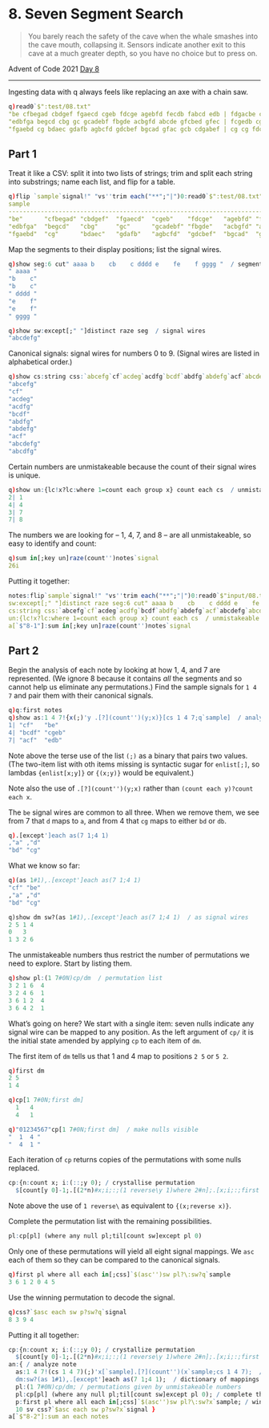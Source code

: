 # 8. Seven Segment Search

> You barely reach the safety of the cave when the whale smashes into the cave mouth, collapsing it. Sensors indicate another exit to this cave at a much greater depth, so you have no choice but to press on.

Advent of Code 2021 [Day 8](https://adventofcode.com/2021/day/8)

---

Ingesting data with q always feels like replacing an axe with a chain saw.

```q
q)read0`$":test/08.txt"
"be cfbegad cbdgef fgaecd cgeb fdcge agebfd fecdb fabcd edb | fdgacbe cefdb cefbgd gcbe"
"edbfga begcd cbg gc gcadebf fbgde acbgfd abcde gfcbed gfec | fcgedb cgb dgebacf gc"
"fgaebd cg bdaec gdafb agbcfd gdcbef bgcad gfac gcb cdgabef | cg cg fdcagb cbg"
```

## Part 1

Treat it like a CSV: split it into two lists of strings; trim and split each string into substrings;
name each list, and flip for a table.

```q
q)flip `sample`signal!" "vs''trim each("**";"|")0:read0`$":test/08.txt"
sample                                                                                            signal
-----------------------------------------------------------------------------------------------------------------------------------------
"be"      "cfbegad" "cbdgef"  "fgaecd"  "cgeb"    "fdcge"   "agebfd" "fecdb"  "fabcd"   "edb"     "fdgacbe" "cefdb"   "cefbgd"  "gcbe"
"edbfga"  "begcd"   "cbg"     "gc"      "gcadebf" "fbgde"   "acbgfd" "abcde"  "gfcbed"  "gfec"    "fcgedb"  "cgb"     "dgebacf" "gc"
"fgaebd"  "cg"      "bdaec"   "gdafb"   "agbcfd"  "gdcbef"  "bgcad"  "gfac"   "gcb"     "cdgabef" "cg"      "cg"      "fdcagb"  "cbg"
```

Map the segments to their display positions; list the signal wires.

```q
q)show seg:6 cut" aaaa b    cb    c dddd e    fe    f gggg "  / segments
" aaaa "
"b    c"
"b    c"
" dddd "
"e    f"
"e    f"
" gggg "

q)show sw:except[;" "]distinct raze seg  / signal wires
"abcdefg"
```

Canonical signals: signal wires for numbers 0 to 9. (Signal wires are listed in alphabetical order.)

```q
q)show cs:string css:`abcefg`cf`acdeg`acdfg`bcdf`abdfg`abdefg`acf`abcdefg`abcdfg / canonical signals
"abcefg"
"cf"
"acdeg"
"acdfg"
"bcdf"
"abdfg"
"abdefg"
"acf"
"abcdefg"
"abcdfg"
```

Certain numbers are unmistakeable because the count of their signal wires is unique.

```q
q)show un:{lc!x?lc:where 1=count each group x} count each cs  / unmistakeable numbers
2| 1
4| 4
3| 7
7| 8
```
The numbers we are looking for – 1, 4, 7, and 8 – are all unmistakeable, so easy to identify and count:

```q
q)sum in[;key un]raze(count'')notes`signal 
26i
```

Putting it together:

```q
notes:flip`sample`signal!" "vs''trim each("**";"|")0:read0`$"input/08.txt"
sw:except[;" "]distinct raze seg:6 cut" aaaa b    cb    c dddd e    fe    f gggg " / segments and signal wires
cs:string css:`abcefg`cf`acdeg`acdfg`bcdf`abdfg`abdefg`acf`abcdefg`abcdfg / canonical signals
un:{lc!x?lc:where 1=count each group x} count each cs  / unmistakeable numbers: count | #
a[`$"8-1"]:sum in[;key un]raze(count'')notes`signal
```

## Part 2

Begin the analysis of each note by looking at how 1, 4, and 7 are represented. 
(We ignore 8 because it contains *all* the segments and so cannot help us eliminate any permutations.)
Find the sample signals for `1 4 7` and pair them with their canonical signals.

```q
q)q:first notes
q)show as:1 4 7!{x(;)'y .[?](count'')(y;x)}[cs 1 4 7;q`sample]  / analysis samples
1| "cf"   "be"
4| "bcdf" "cgeb"
7| "acf"  "edb"
```

Note above the terse use of the list `(;)` as a binary that pairs two values. 
(The two-item list with oth items missing is syntactic sugar for `enlist[;]`, so lambdas `{enlist[x;y]}` or `{(x;y)}` would be equivalent.)

Note also the use of `.[?](count'')(y;x)` rather than `(count each y)?count each x`.

The `be` signal wires are common to all three. When we remove them, we see from 7 that `d` maps to `a`, and from 4 that `cg` maps to either `bd` or `db`.

```q
q).[except']each as(7 1;4 1)
,"a" ,"d"
"bd" "cg"
```

What we know so far:

```q
q)(as 1#1),.[except']each as(7 1;4 1)
"cf" "be"
,"a" ,"d"
"bd" "cg"

q)show dm sw?(as 1#1),.[except']each as(7 1;4 1)  / as signal wires
2 5 1 4
0   3
1 3 2 6
```

The unmistakeable numbers thus restrict the number of permutations we need to explore. 
Start by listing them.

```q
q)show pl:(1 7#0N)cp/dm  / permutation list
3 2 1 6  4
3 2 4 6  1
3 6 1 2  4
3 6 4 2  1
```

What’s going on here? We start with a single item: seven nulls indicate any signal wire can be mapped to any position. 
As the left argument of `cp/` it is the initial state amended by applying `cp` to each item of `dm`.

The first item of `dm` tells us that 1 and 4 map to positions `2 5` or `5 2`. 

```q
q)first dm
2 5
1 4

q)cp[1 7#0N;first dm]
  1   4
  4   1

q)"01234567"cp[1 7#0N;first dm]  / make nulls visible
"  1  4 "
"  4  1 "
```

Each iteration of `cp` returns copies of the permutations with some nulls replaced.

```q
cp:{n:count x; i:(::;y 0); / crystallise permutation 
  $[count[y 0]-1;.[(2*n)#x;i;:;(1 reverse\y 1)where 2#n];.[x;i;:;first y 1]] }
```

Note above the use of `1 reverse\` as equivalent to `{(x;reverse x)}`.

Complete the permutation list with the remaining possibilities.

```q
pl:cp[pl] (where any null pl;til[count sw]except pl 0)
```

Only one of these permutations will yield all eight signal mappings. 
We `asc` each of them so they can be compared to the canonical signals.

```q
q)first pl where all each in[;css]`$(asc'')sw pl?\:sw?q`sample
3 6 1 2 0 4 5
```

Use the winning permutation to decode the signal.

```q
q)css?`$asc each sw p?sw?q`signal
8 3 9 4
```

Putting it all together:

```q
cp:{n:count x; i:(::;y 0); / crystallize permutation 
  $[count[y 0]-1;.[(2*n)#x;i;:;(1 reverse\y 1)where 2#n];.[x;i;:;first y 1]] }
an:{ / analyze note
  as:1 4 7!(cs 1 4 7)(;)'x[`sample].[?](count'')(x`sample;cs 1 4 7);  / analysis samples
  dm:sw?(as 1#1),.[except']each as(7 1;4 1);  / dictionary of mappings
  pl:(1 7#0N)cp/dm; / permutations given by unmistakeable numbers
  pl:cp[pl] (where any null pl;til[count sw]except pl 0); / complete the permutation list
  p:first pl where all each in[;css]`$(asc'')sw pl?\:sw?x`sample; / winning permutation
  10 sv css?`$asc each sw p?sw?x`signal }
a[`$"8-2"]:sum an each notes
```

